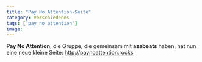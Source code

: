 ```yaml
---
title: "Pay No Attention-Seite"
category: Verschiedenes
tags: ['pay no attention']
image: 
---
```


**Pay No Attention**, die Gruppe, die gemeinsam mit **azabeats** haben, hat nun eine neue kleine Seite: <http://paynoattention.rocks>

